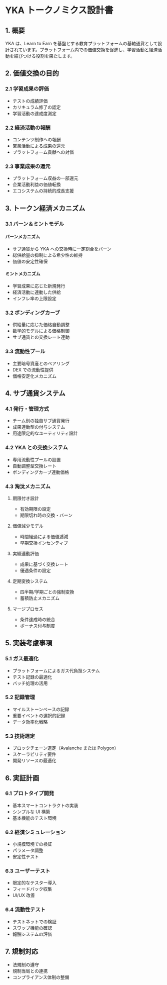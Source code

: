 # YKA トークノミクス設計書

## 1. 概要

YKA は、Learn to Earn を基盤とする教育プラットフォームの基軸通貨として設計されています。プラットフォーム内での価値交換を促進し、学習活動と経済活動を結びつける役割を果たします。

## 2. 価値交換の目的

### 2.1 学習成果の評価

- テストの成績評価
- カリキュラム修了の認定
- 学習活動の達成度測定

### 2.2 経済活動の報酬

- コンテンツ制作への報酬
- 営業活動による成果の還元
- プラットフォーム貢献への対価

### 2.3 事業成果の還元

- プラットフォーム収益の一部還元
- 企業活動利益の価値転換
- エコシステムの持続的成長支援

## 3. トークン経済メカニズム

### 3.1 バーン＆ミントモデル

#### バーンメカニズム

- サブ通貨から YKA への交換時に一定割合をバーン
- 総供給量の抑制による希少性の維持
- 価値の安定性確保

#### ミントメカニズム

- 学習成果に応じた新規発行
- 経済活動に連動した供給
- インフレ率の上限設定

### 3.2 ボンディングカーブ

- 供給量に応じた価格自動調整
- 数学的モデルによる価格制御
- サブ通貨との交換レート連動

### 3.3 流動性プール

- 主要暗号資産とのペアリング
- DEX での流動性提供
- 価格安定化メカニズム

## 4. サブ通貨システム

### 4.1 発行・管理方式

- チーム別の独自サブ通貨発行
- 成果連動型の付与システム
- 用途限定的なユーティリティ設計

### 4.2 YKA との交換システム

- 専用流動性プールの設置
- 自動調整型交換レート
- ボンディングカーブ連動価格

### 4.3 淘汰メカニズム

1. 期限付き設計

   - 有効期限の設定
   - 期限切れ時の交換・バーン

2. 価値減少モデル

   - 時間経過による価値逓減
   - 早期交換インセンティブ

3. 実績連動評価

   - 成果に基づく交換レート
   - 優遇条件の設定

4. 定期変換システム

   - 四半期/学期ごとの強制変換
   - 蓄積防止メカニズム

5. マージプロセス
   - 条件達成時の統合
   - ボーナス付与制度

## 5. 実装考慮事項

### 5.1 ガス最適化

- プラットフォームによるガス代負担システム
- テスト記録の最適化
- バッチ処理の活用

### 5.2 記録管理

- マイルストーンベースの記録
- 重要イベントの選択的記録
- データ効率化戦略

### 5.3 技術選定

- ブロックチェーン選定（Avalanche または Polygon）
- スケーラビリティ要件
- 開発リソースの最適化

## 6. 実証計画

### 6.1 プロトタイプ開発

- 基本スマートコントラクトの実装
- シンプルな UI 構築
- 基本機能のテスト環境

### 6.2 経済シミュレーション

- 小規模環境での検証
- パラメータ調整
- 安定性テスト

### 6.3 ユーザーテスト

- 限定的なテスター導入
- フィードバック収集
- UI/UX 改善

### 6.4 流動性テスト

- テストネットでの検証
- スワップ機能の確認
- 報酬システムの評価

## 7. 規制対応

- 法規制の遵守
- 規制当局との連携
- コンプライアンス体制の整備
